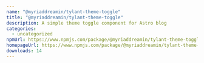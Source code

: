 ```yaml
---
name: "@myriaddreamin/tylant-theme-toggle"
title: "@myriaddreamin/tylant-theme-toggle"
description: A simple theme toggle component for Astro blog
categories:
  - uncategorized
npmUrl: https://www.npmjs.com/package/@myriaddreamin/tylant-theme-toggle
homepageUrl: https://www.npmjs.com/package/@myriaddreamin/tylant-theme-toggle
downloads: 14
---
```

